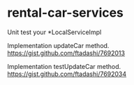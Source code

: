 rental-car-services
===================

Unit test your *LocalServiceImpl

Implementation updateCar method.
https://gist.github.com/ftadashi/7692013

Implementation testUpdateCar method.
https://gist.github.com/ftadashi/7692034
